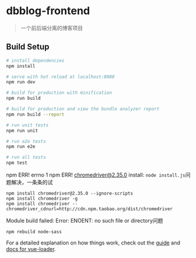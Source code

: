 # dbblog-frontend

> 一个前后端分离的博客项目

## Build Setup

``` bash
# install dependencies
npm install

# serve with hot reload at localhost:8080
npm run dev

# build for production with minification
npm run build

# build for production and view the bundle analyzer report
npm run build --report

# run unit tests
npm run unit

# run e2e tests
npm run e2e

# run all tests
npm test
```

npm ERR! errno 1 npm ERR! chromedriver@2.35.0 install: `node install.js`问题解决，一条条的试

```shell
npm install chromedriver@2.35.0 --ignore-scripts
npm install chromedriver -g 
npm install chromedriver -- chromedriver_cdnurl=http://cdn.npm.taobao.org/dist/chromedriver
```



Module build failed: Error: ENOENT: no such file or directory问题

```shell
npm rebuild node-sass
```

For a detailed explanation on how things work, check out the [guide](http://vuejs-templates.github.io/webpack/) and [docs for vue-loader](http://vuejs.github.io/vue-loader).

